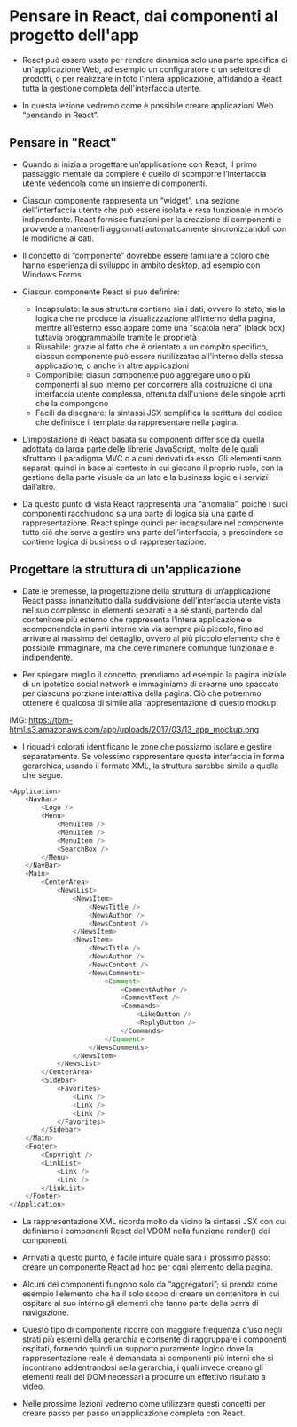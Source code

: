 # Pensare in React, dai componenti al progetto dell'app

+ React può essere usato per rendere dinamica solo una parte specifica di un'applicazione Web, ad esempio un configuratore o un selettore di prodotti, o per realizzare in toto l'intera applicazione, affidando a React tutta la gestione completa dell'interfaccia utente.

+ In questa lezione vedremo come è possibile creare applicazioni Web “pensando in React”.

## Pensare in "React"

+ Quando si inizia a progettare un’applicazione con React, il primo passaggio mentale da compiere è quello di scomporre l’interfaccia utente vedendola come un insieme di componenti.

+ Ciascun componente rappresenta un “widget”, una sezione dell’interfaccia utente che può essere isolata e resa funzionale in modo indipendente. React fornisce funzioni per la creazione di componenti e provvede a mantenerli aggiornati automaticamente sincronizzandoli con le modifiche ai dati.

+ Il concetto di “componente” dovrebbe essere familiare a coloro che hanno esperienza di sviluppo in ambito desktop, ad esempio con Windows Forms.

+ Ciascun componente React si può definire:
    + Incapsulato: la sua struttura contiene sia i dati, ovvero lo stato, sia la logica che ne produce la visualizzzazione all'interno della pagina, mentre all'esterno esso appare come una "scatola nera" (black box) tuttavia proggrammabile tramite le proprietà
    + Riusabile: grazie al fatto che è orientato a un compito specifico, ciascun componente può essere riutilizzatao all'interno della stessa applicazione, o anche in altre applicazioni
    + Componibile: ciasun componente può aggregare uno o più componenti al suo interno per concorrere alla costruzione di una interfaccia utente complessa, ottenuta dall'unione delle singole aprti che la compongono
    + Facili da disegnare: la sintassi JSX semplifica la scrittura del codice che definisce il template da rappresentare nella pagina.

+ L’impostazione di React basata su componenti differisce da quella adottata da larga parte delle librerie JavaScript, molte delle quali sfruttano il paradigma MVC o alcuni derivati da esso. Gli elementi sono separati quindi in base al contesto in cui giocano il proprio ruolo, con la gestione della parte visuale da un lato e la business logic e i servizi dall’altro.

+ Da questo punto di vista React rappresenta una “anomalia”, poiché i suoi componenti racchiudono sia una parte di logica sia una parte di rappresentazione. React spinge quindi per incapsulare nel componente tutto ciò che serve a gestire una parte dell’interfaccia, a prescindere se contiene logica di business o di rappresentazione.


## Progettare la struttura di un'applicazione

+ Date le premesse, la progettazione della struttura di un’applicazione React passa innanzitutto dalla suddivisione dell’interfaccia utente vista nel suo complesso in elementi separati e a sé stanti, partendo dal contenitore più esterno che rappresenta l’intera applicazione e scomponendola in parti interne via via sempre più piccole, fino ad arrivare al massimo del dettaglio, ovvero al più piccolo elemento che è possibile immaginare, ma che deve rimanere comunque funzionale e indipendente.

+ Per spiegare meglio il concetto, prendiamo ad esempio la pagina iniziale di un ipotetico social network e immaginiamo di crearne uno spaccato per ciascuna porzione interattiva della pagina. Ciò che potremmo ottenere è qualcosa di simile alla rappresentazione di questo mockup:

IMG: https://tbm-html.s3.amazonaws.com/app/uploads/2017/03/13_app_mockup.png

+ I riquadri colorati identificano le zone che possiamo isolare e gestire separatamente. Se volessimo rappresentare questa interfaccia in forma gerarchica, usando il formato XML, la struttura sarebbe simile a quella che segue.

``` js
<Application>
	<NavBar>
		<Logo />
		<Menu>
			<MenuItem />
			<MenuItem />
			<MenuItem />
			<SearchBox />
		</Menu>
	</NavBar>
	<Main>
		<CenterArea>
			<NewsList>
				<NewsItem>
					<NewsTitle />
					<NewsAuthor />
					<NewsContent />
				</NewsItem>
				<NewsItem>
					<NewsTitle />
					<NewsAuthor />
					<NewsContent />
					<NewsComments>
						<Comment>
							<CommentAuthor />
							<CommentText />
							<Commands>
								<LikeButton />
								<ReplyButton />
							</Commands>
						</Comment>
					</NewsComments>
				</NewsItem>
			</NewsList>
		</CenterArea>
		<Sidebar>
			<Favorites>
				<Link />
				<Link />
				<Link />
			</Favorites>
		</Sidebar>
	</Main>
	<Footer>
		<Copyright />
		<LinkList>
			<Link />
			<Link />
		</LinkList>
	</Footer>
</Application>
```

+ La rappresentazione XML ricorda molto da vicino la sintassi JSX con cui definiamo i componenti React del VDOM nella funzione render() dei componenti.

+ Arrivati a questo punto, è facile intuire quale sarà il prossimo passo: creare un componente React ad hoc per ogni elemento della pagina.

+ Alcuni dei componenti fungono solo da “aggregatori”; si prenda come esempio l’elemento <NavBar> che ha il solo scopo di creare un contenitore in cui ospitare al suo interno gli elementi che fanno parte della barra di navigazione.

+ Questo tipo di componente ricorre con maggiore frequenza d’uso negli strati più esterni della gerarchia e consente di raggruppare i componenti ospitati, fornendo quindi un supporto puramente logico dove la rappresentazione reale è demandata ai componenti più interni che si incontrano addentrandosi nella gerarchia, i quali invece creano gli elementi reali del DOM necessari a produrre un effettivo risultato a video.

+ Nelle prossime lezioni vedremo come utilizzare questi concetti per creare passo per passo un’applicazione completa con React.